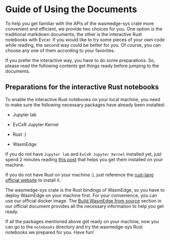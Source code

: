 
# Guide of Using the Documents

To help you get familiar with the APIs of the wasmedge-sys crate more convenient and efficient, we provide two choices for you. One option is the traditional markdown documents; the other is the interactive Rust notebooks with Evcxr. If you would like to try some pieces of your own code while reading, the second way could be better for you. Of course, you can choose any one of them according to your favorites.

If you prefer the interactive way, you have to do some preparations. So, please read the following contents get things ready before jumping to the documents.

## Preparations for the interactive Rust notebooks

To enable the interactive Rust notebooks on your local machine, you need to make sure the following necessary packages have already been installed:

- Jupyter lab

- EvCxR Jupyter Kernel

- Rust :)

- WasmEdge

If you do not have `Jupyter lab` and `EvCxR Jupyter Kernel` installed yet, just spend 2 minutes reading [this post](https://datacrayon.com/posts/programming/rust-notebooks/setup-anaconda-jupyter-and-rust/) that helps you get them installed on your machine.

If you do not have Rust on your machine :), just reference the [rust-lang official website](https://www.rust-lang.org/tools/install) to install it.

The wasmedge-sys crate is the Rust bindings of WasmEdge, so you have to deploy WasmEdge on your machine first. For your convenience, you can use our official docker image. The [Build WasmEdge from source](https://wasmedge.org/book/en/extend/build.html) section in our official document provides all the necessary information to help you get ready.

If all the packages mentioned above get ready on your machine, now you can go to the `notebooks` directory and try the wasmedge-sys Rust notebooks we prepared for you. Have fun!
